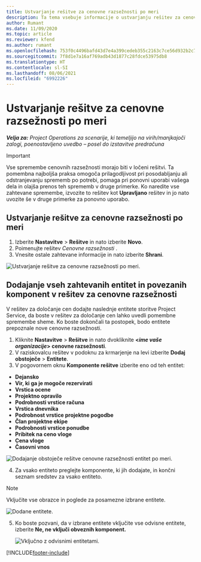 ```yaml
---
title: Ustvarjanje rešitve za cenovne razsežnosti po meri
description: Ta tema vsebuje informacije o ustvarjanju rešitev za cenovne razsežnosti po meri.
author: Rumant
ms.date: 11/09/2020
ms.topic: article
ms.reviewer: kfend
ms.author: rumant
ms.openlocfilehash: 753f0c4496bafd43d7e4a399cedeb355c2163c7ce56d932b2c786d5f2e672b6b
ms.sourcegitcommit: 7f8d1e7a16af769adb43d1877c28fdce53975db8
ms.translationtype: HT
ms.contentlocale: sl-SI
ms.lasthandoff: 08/06/2021
ms.locfileid: "6992226"
---
```

# <a name="create-a-solution-for-custom-pricing-dimensions"></a>Ustvarjanje rešitve za cenovne razsežnosti po meri

 _**Velja za:** Project Operations za scenarije, ki temeljijo na virih/manjkajoči zalogi, poenostavljeno uvedbo – posel do izstavitve predračuna_ 

>[!IMPORTANT]
>Vse spremembe cenovnih razsežnosti morajo biti v ločeni rešitvi. Ta pomembna najboljša praksa omogoča prilagodljivost pri posodabljanju ali odstranjevanju sprememb po potrebi, pomaga pri ponovni uporabi vašega dela in olajša prenos teh sprememb v druge primerke. Ko naredite vse zahtevane spremembe, izvozite to rešitev kot **Upravljano** rešitev in jo nato uvozite še v druge primerke za ponovno uporabo.

## <a name="create-a-solution-for-custom-pricing-dimensions"></a>Ustvarjanje rešitve za cenovne razsežnosti po meri

1.  Izberite **Nastavitve** > **Rešitve** in nato izberite **Novo**.
2.  Poimenujte rešitev *Cenovne razsežnosti <your organization name>*.
3. Vnesite ostale zahtevane informacije in nato izberite **Shrani**.

  ![Ustvarjanje rešitve za cenovne razsežnosti po meri.](./media/Creation-of-custom-pricing-dimension-solution.png)
 
## <a name="add-all-required-entities-and-related-components-to-the-pricing-dimension-solution"></a>Dodajanje vseh zahtevanih entitet in povezanih komponent v rešitev za cenovne razsežnosti

V rešitev za določanje cen dodajte naslednje entitete storitve Project Service, da boste v rešitev za določanje cen lahko uvedli pomembne spremembe sheme. Ko boste dokončali ta postopek, bodo entitete prepoznale nove cenovne razsežnosti.

1.  Kliknite **Nastavitve** > **Rešitve** in nato dvokliknite **<*ime vaše organizacije*> cenovne razsežnosti**.
2.  V raziskovalcu rešitev v podoknu za krmarjenje na levi izberite **Dodaj obstoječe** > **Entitete**.
3.  V pogovornem oknu **Komponente rešitve** izberite eno od teh entitet:
 
   - **Dejansko**
   - **Vir, ki ga je mogoče rezervirati**
   - **Vrstica ocene**
   - **Projektno opravilo**
   - **Podrobnosti vrstice računa**
   - **Vrstica dnevnika**
   - **Podrobnost vrstice projektne pogodbe**
   - **Član projektne ekipe**
   - **Podrobnosti vrstice ponudbe**
   - **Pribitek na ceno vloge**
   - **Cena vloge**
   - **Časovni vnos**
 
   ![Dodajanje obstoječe rešitve cenovne razsežnosti entitet po meri.](./media/Existing-entities-to-PD-solution.png)
 
 4. Za vsako entiteto preglejte komponente, ki jih dodajate, in končni seznam sredstev za vsako entiteto. 

   >[!NOTE]
   > Vključite vse obrazce in poglede za posamezne izbrane entitete.

  ![Dodane entitete.](./media/solution-component-selection.png)


5.  Ko boste pozvani, da v izbrane entitete vključite vse odvisne entitete, izberite **Ne, ne vključi obveznih komponent.**

    ![Vključno z odvisnimi entitetami.](./media/Do-not-include-required.png)


[!INCLUDE[footer-include](../includes/footer-banner.md)]